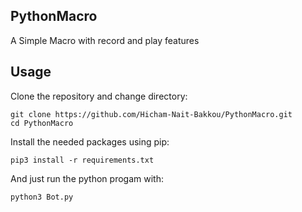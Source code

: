 ## PythonMacro
A Simple Macro with record and play features

## Usage
Clone the repository and change directory:
```
git clone https://github.com/Hicham-Nait-Bakkou/PythonMacro.git
cd PythonMacro
```
Install the needed packages using pip:
```
pip3 install -r requirements.txt
```

And just run the python progam with:
```
python3 Bot.py
```
